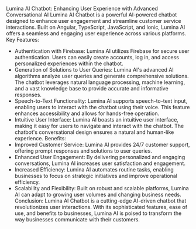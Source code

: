 Lumina AI Chatbot: Enhancing User Experience with Advanced Conversational AI
Lumina AI Chatbot is a powerful AI-powered chatbot designed to enhance user engagement and streamline customer service interactions. Built on Angular, TypeScript, JavaScript, and Ionic, Lumina AI offers a seamless and engaging user experience across various platforms.
Key Features:
- Authentication with Firebase: Lumina AI utilizes Firebase for secure user authentication. Users can easily create accounts, log in, and access personalized experiences within the chatbot.
- Generation of Solutions to User Queries: Lumina AI's advanced AI algorithms analyze user queries and generate comprehensive solutions. The chatbot leverages natural language processing, machine learning, and a vast knowledge base to provide accurate and informative responses.
- Speech-to-Text Functionality: Lumina AI supports speech-to-text input, enabling users to interact with the chatbot using their voice. This feature enhances accessibility and allows for hands-free operation.
- Intuitive User Interface: Lumina AI boasts an intuitive user interface, making it easy for users to navigate and interact with the chatbot. The chatbot's conversational design ensures a natural and human-like experience.
Benefits:
- Improved Customer Service: Lumina AI provides 24/7 customer support, offering prompt responses and solutions to user queries.
- Enhanced User Engagement: By delivering personalized and engaging conversations, Lumina AI increases user satisfaction and engagement.
- Increased Efficiency: Lumina AI automates routine tasks, enabling businesses to focus on strategic initiatives and improve operational efficiency.
- Scalability and Flexibility: Built on robust and scalable platforms, Lumina AI can adapt to growing user volumes and changing business needs.
Conclusion:
Lumina AI Chatbot is a cutting-edge AI-driven chatbot that revolutionizes user interactions. With its sophisticated features, ease of use, and benefits to businesses, Lumina AI is poised to transform the way businesses communicate with their customers.

